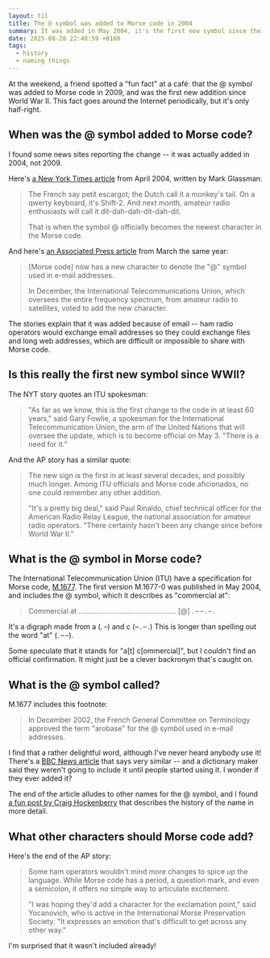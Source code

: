 ```yaml
---
layout: til
title: The @ symbol was added to Morse code in 2004
summary: It was added in May 2004, it's the first new symbol since the Second World War, and the French have a cute name for it. The rest of Morse code has some surprising omissions.
date: 2025-08-28 22:48:59 +0100
tags:
  - history
  - naming things
---
```

At the weekend, a friend spotted a "fun fact" at a café: that the @ symbol was added to Morse code in 2009, and was the first new addition since World War II.
This fact goes around the Internet periodically, but it's only half-right.

## When was the @ symbol added to Morse code?

I found some news sites reporting the change -- it was actually added in 2004, not 2009.

Here's [a New York Times article][nyt] from April 2004, written by Mark Glassman:

> The French say petit escargot; the Dutch call it a monkey's tail. On a qwerty keyboard, it's Shift-2. And next month, amateur radio enthusiasts will call it dit-dah-dah-dit-dah-dit.
>
> That is when the symbol @ officially becomes the newest character in the Morse code.

And here's [an Associated Press article][ap] from March the same year:

> \[Morse code\] now has a new character to denote the "@" symbol used in e-mail addresses.
>
> In December, the International Telecommunications Union, which oversees the entire frequency spectrum, from amateur radio to satellites, voted to add the new character.

The stories explain that it was added because of email -- ham radio operators would exchange email addresses so they could exchange files and long web addresses, which are difficult or impossible to share with Morse code.

[nyt]: https://www.nytimes.com/2004/04/15/technology/issue-long-code-for-a-small-symbol.html
[smh]: https://www.smh.com.au/world/morse-code-gets-at-for-active-and-enters-21st-century-texts-20040417-gdir5w.html
[ap]: https://web.archive.org/web/20040310173213/http://www.cjonline.com/stories/021704/pag_morsecode.shtml

## Is this really the first new symbol since WWII?

The NYT story quotes an ITU spokesman:

> "As far as we know, this is the first change to the code in at least 60 years," said Gary Fowlie, a spokesman for the International Telecommunication Union, the arm of the United Nations that will oversee the update, which is to become official on May 3. "There is a need for it."

And the AP story has a similar quote:

> The new sign is the first in at least several decades, and possibly much longer. Among ITU officials and Morse code aficionados, no one could remember any other addition.
>
> "It's a pretty big deal," said Paul Rinaldo, chief technical officer for the American Radio Relay League, the national association for amateur radio operators. "There certainly hasn't been any change since before World War II."

## What is the @ symbol in Morse code?

The International Telecommunication Union (ITU) have a specification for Morse code, [M.1677](https://www.itu.int/rec/R-REC-M.1677/en).
The first version M.1677-0 was published in May 2004, and includes the @ symbol, which it describes as "commercial at":

> Commercial at ………………………………………… [@] .&thinsp;–&thinsp;–&thinsp;.&thinsp;–&thinsp;.

It's a digraph made from a (.&thinsp;–) and c (–&thinsp;.&thinsp;–&thinsp;.)
This is longer than spelling out the word "at" (.&thinsp;–&thinsp;–).

Some speculate that it stands for "a[t] c[ommercial]", but I couldn't find an official confirmation.
It might just be a clever backronym that's caught on.

## What is the @ symbol called?

M.1677 includes this footnote:

> In December 2002, the French General Committee on Terminology approved the term "arobase" for the @ symbol used in e-mail addresses.

I find that a rather delightful word, although I've never heard anybody use it!
There's a [BBC News article][bbc] that says very similar -- and a dictionary maker said they weren't going to include it until people started using it.
I wonder if they ever added it?

The end of the article alludes to other names for the @ symbol, and I found [a fun post by Craig Hockenberry][furbo] that describes the history of the name in more detail.

[bbc]: http://news.bbc.co.uk/1/hi/world/europe/2563483.stm
[furbo]: https://furbo.org/2014/03/25/at/

## What other characters should Morse code add?

Here's the end of the AP story:

> Some ham operators wouldn't mind more changes to spice up the language. While Morse code has a period, a question mark, and even a semicolon, it offers no simple way to articulate excitement.
>
> "I was hoping they'd add a character for the exclamation point," said Yocanovich, who is active in the International Morse Preservation Society. "It expresses an emotion that's difficult to get across any other way."

I'm surprised that it wasn't included already!
